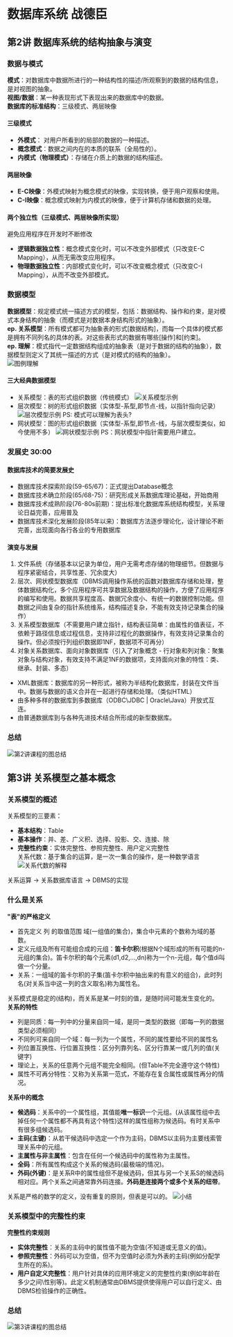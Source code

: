 # 数据库系统 战德臣
## 第2讲 数据库系统的结构抽象与演变
### 数据与模式
**模式**：对数据库中数据所进行的一种结构性的描述/所观察到的数据的结构信息，是对视图的抽象。  
**视图/数据**：某一种表现形式下表现出来的数据库中的数据。  
**数据库的标准结构**：三级模式、两层映像  
#### 三级模式
 * **外模式**： 对用户所看到的局部的数据的一种描述。  
 * **概念模式**：数据之间内在的本质的联系（全局性的）。  
 * **内模式（物理模式）**：存储在介质上的数据的结构描述。  
#### 两层映像
 * **E-C映像**：外模式映射为概念模式的映像，实现转换，便于用户观察和使用。  
 * **C-I映像**：概念模式映射为内模式的映像，便于计算机存储和数据的处理。  
#### 两个独立性（三级模式、两层映像所实现）
避免应用程序在开发时不断修改  
 * **逻辑数据独立性**：概念模式变化时，可以不改变外部模式（只改变E-C Mapping），从而无需改变应用程序。  
 * **物理数据独立性**：内部模式变化时，可以不改变概念模式（只改变C-I Mapping），从而不改变外部模式。  
### 数据模型
**数据模型**：规定模式统一描述方式的模型，包括：数据结构、操作和约束，是对模式本身结构的抽象（而模式是对数据本身结构形式的抽象）。  
**ep. 关系模型**：所有模式都可为抽象表的形式\[数据结构\]，而每一个具体的模式都是拥有不同列名的具体的表。对这些表形式的数据有哪些\[操作\]和\[约束\]。  
**ep. 理解**：模式指代一定数据结构组成的抽象表（是对于数据的结构的抽象），数据模型则定义了其统一描述的方式（是对模式的结构的抽象）。  
![图例理解](imgs/image-1.png)  
#### 三大经典数据模型
 * 关系模型：表的形式组织数据（传统模式）
 ![关系模型示例](imgs/image.png)
 * 层次模型：树的形式组织数据（实体型-系型,即节点-线，以指针指向记录）
 ![层次模型示例](imgs/image-2.png) PS: 模式可以理解为表头?
 * 网状模型：图的形式组织数据（实体型-系型,即节点-线，与层次模型类似，如今使用不多）
 ![网状模型示例](imgs/image-3.png) PS：网状模型中指针需要用户建立。
### 发展史 30:00
#### 数据库技术的简要发展史
 * 数据库技术探索阶段(59-65/67)：正式提出Database概念
 * 数据库技术确立阶段(65/68-75)：研究形成关系数据库理论基础，开始商用
 * 数据库技术成熟阶段(76-80s前期)：提出标准化数据库系统结构模型，关系理论日益完善，应用普及
 * 数据库技术深化发展阶段(85年以来)：数据库方法逐步理论化，设计理论不断完善，出现面向各行各业的专用数据库
#### 演变与发展
 1. 文件系统（存储基本以记录为单位，用户无需考虑存储的物理细节。但数据与程序紧密结合，共享性差、冗余度大）
 2. 层次、网状模型数据库（DBMS调用操作系统的函数对数据库存储和处理，整体数据结构化，多个应用程序可共享数据及数据结构的操作，方便了应用程序的编写和使用。数据共享程度高、数据冗余度小、有统一的数据控制功能。但数据之间由复杂的指针系统维系，结构描述复杂，不能有效支持记录集合的操作）
 3. 关系模型数据库（不需要用户建立指针，结构表征简单：由属性的值表征，不依赖于路径信息或过程信息，支持非过程化的数据操作，有效支持记录集合的操作。但必须按行列组织数据即1NF，数据项不可再分）
 4. 对象关系数据库、面向对象数据库（引入了对象概念 - 行对象和列对象：聚集对象与结构对象，有效支持不满足1NF的数据项，支持面向对象的特性：类、继承、封装、多态）
 * XML数据库：数据库的另一种形式，被称为半结构化数据库，封装在文件当中。数据与数据的语义合并在一起进行存储和处理。（类似HTML）
 * 由多种多样的数据库到多数据库（ODBC\JDBC | Oracle\Java）开放式互连。
 * 由普通数据库到与各种先进技术结合所形成的新型数据库。
### 总结
![第2讲课程的图总结](imgs/image-4.png)

## 第3讲 关系模型之基本概念
### 关系模型的概述
关系模型的三要素：  
 * **基本结构**：Table  
 * **基本操作**：并、差、广义积、选择、投影、交、连接、除  
 * **完整性约束**：实体完整性、参照完整性、用户定义完整性  
 关系代数：基于集合的运算，是一次一集合的操作，是一种数学语言
 ![关系代数的解释](imgs/image-5.png)  

关系运算 -> 关系数据库语言 -> DBMS的实现  
### 什么是关系
**"表"的严格定义**
* 首先定义 列 的取值范围 域(一组值的集合)，集合中元素的个数称为域的基数。
* 定义元组及所有可能组合成的元组：**笛卡尔积**(根据N个域形成的所有可能的n-元组的集合)。笛卡尔积的每个元素(d1,d2,...,dn)称为一个n-元组，每个值di叫做一个分量。
* 关系：一组域的笛卡尔积的子集(笛卡尔积中抽出来的有意义的组合)，此时列名(对关系当中这一列的含义取名)称为属性名。

关系模式是稳定的(结构)，而关系是某一时刻的值，是随时间可能发生变化的。  
**关系的特性**
* 列是同质：每一列中的分量来自同一域，是同一类型的数据（即每一列的数据类型必须相同）
* 不同列可来自同一个域：每一列为一个属性，不同的属性要给不同的属性名
* 列位置互换性、行位置互换性：区分列靠列名、区分行靠某一或几列的值(关键字)
* 理论上，关系的任意两个元组不能完全相同。(但Table不完全遵守这个特性)
* 属性不可再分特性：又称为关系第一范式，不能存在复合属性或属性再分的情况。

**关系中的概念**
* **候选码**：关系中的一个属性组，其值能**唯一标识**一个元组。(从该属性组中去掉任何一个属性都不再具有这个特性)这样的属性组称为候选码。有时关系中有很多组候选码。
* **主码(主键)**：从若干候选码中选定一个作为主码，DBMS以主码为主要线索管理关系中的元组。
* **主属性与非主属性**：包含在任何一个候选码中的属性称为主属性。
* **全码**：所有属性构成这个关系的候选码(最极端的情况)。
* **外码(外键)**：是关系R中的属性组但不是候选码，但其与另一个关系S的候选码相对应。两个关系之间通常靠外码连接。**外码是连接两个或多个关系的纽带**。

关系是严格的数学的定义，没有重复的原则，但表是可以的。
![小结](imgs/image-6.png)  
### 关系模型中的完整性约束
**完整性约束规则**
* **实体完整性**：关系的主码中的属性值不能为空值(不知道或无意义的值)。
* **参照完整性**：外码可以为空值，但不为空值时必须为外表的主码(例如分配学生所在的系)。
* **用户自定义完整性**：用户针对具体的应用环境定义的完整性约束(例如年龄在多少之间\性别等)。此定义机制通常由DBMS提供使得用户可以自行定义、由DBMS检验操作的正确性。
### 总结
![第3讲课程的图总结](imgs/image-7.png)